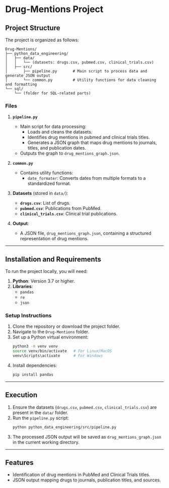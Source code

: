 
# Drug-Mentions Project


## **Project Structure**
The project is organized as follows:

```
Drug-Mentions/
├── python_data_engineering/
│   ├── data/
│   │   └── (datasets: drugs.csv, pubmed.csv, clinical_trials.csv)
│   ├── src/
│       ├── pipeline.py       # Main script to process data and generate JSON output
│       └── common.py         # Utility functions for data cleaning and formatting
└── sql/
    └── (folder for SQL-related parts)
```

### **Files**
1. **`pipeline.py`**
   - Main script for data processing:
     - Loads and cleans the datasets.
     - Identifies drug mentions in pubmed and clinical trials titles.
     - Generates a JSON graph that maps drug mentions to journals, titles, and publication dates.
   - Outputs the graph to `drug_mentions_graph.json`.

2. **`common.py`**
   - Contains utility functions:
     - `date_formater`: Converts dates from multiple formats to a standardized format.

3. **Datasets** (stored in `data/`):
   - **`drugs.csv`**: List of drugs.
   - **`pubmed.csv`**: Publications from PubMed.
   - **`clinical_trials.csv`**: Clinical trial publications.

4. **Output**:
   - A JSON file, `drug_mentions_graph.json`, containing a structured representation of drug mentions.

---

## **Installation and Requirements**
To run the project locally, you will need:
1. **Python**: Version 3.7 or higher.
2. **Libraries**:
   - `pandas`
   - `re`
   - `json`

### **Setup Instructions**
1. Clone the repository or download the project folder.
2. Navigate to the `Drug-Mentions` folder.
3. Set up a Python virtual environment:
   ```bash
   python3 -m venv venv
   source venv/bin/activate   # For Linux/MacOS
   venv\Scripts\activate      # For Windows
   ```
4. Install dependencies:
   ```bash
   pip install pandas
   ```

---

## **Execution**
1. Ensure the datasets (`drugs.csv`, `pubmed.csv`, `clinical_trials.csv`) are present in the `data/` folder.
2. Run the `pipeline.py` script:
   ```bash
   python python_data_engineering/src/pipeline.py
   ```
3. The processed JSON output will be saved as `drug_mentions_graph.json` in the current working directory.

---

## **Features**
- Identification of drug mentions in PubMed and Clinical Trials titles.
- JSON output mapping drugs to journals, publication titles, and sources.
